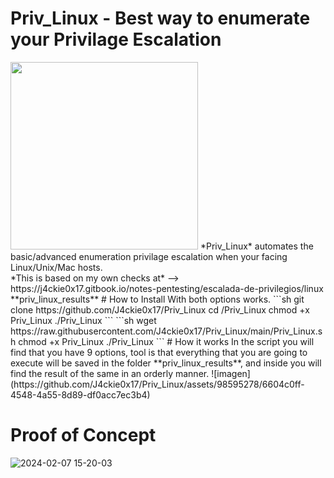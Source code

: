 # Priv_Linux - Best way to enumerate your Privilage Escalation
<img src="https://github.com/J4ckie0x17/Priv_Linux/blob/88b05bd190b15ea9612f8cdf9a03e9e9c326a7fb/images/logo.png" alignheight="300" width="300" />
*Priv_Linux* automates the basic/advanced enumeration privilage escalation when your facing Linux/Unix/Mac hosts.
<br>
*This is based on my own checks at* --> https://j4ckie0x17.gitbook.io/notes-pentesting/escalada-de-privilegios/linux
**priv_linux_results**
# How to Install
With both options works.
```sh
git clone https://github.com/J4ckie0x17/Priv_Linux
cd /Priv_Linux
chmod +x Priv_Linux
./Priv_Linux
```
```sh
wget https://raw.githubusercontent.com/J4ckie0x17/Priv_Linux/main/Priv_Linux.sh
chmod +x Priv_Linux
./Priv_Linux
```
# How it works
In the script you will find that you have 9 options, tool is that everything that you are going to execute will be saved in the 
folder **priv_linux_results**, and inside you will find the result of the same in an orderly manner.
![imagen](https://github.com/J4ckie0x17/Priv_Linux/assets/98595278/6604c0ff-4548-4a55-8d89-df0acc7ec3b4)

# Proof of Concept
![2024-02-07 15-20-03](https://github.com/J4ckie0x17/Priv_Linux/assets/98595278/d833bbb4-8bf6-47a1-8eda-9fd7f7b3faaa)



